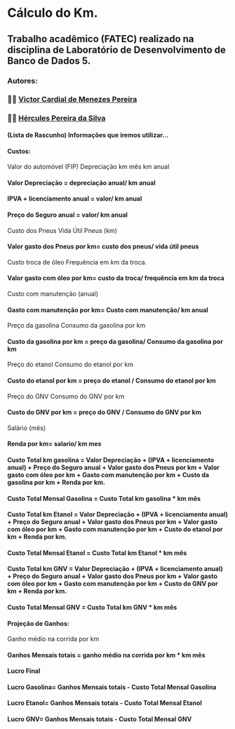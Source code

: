 # Cálculo do Km.
## Trabalho acadêmico (FATEC) realizado na disciplina de Laboratório de Desenvolvimento de Banco de Dados 5.
### Autores:
### 👨‍💻 [Victor Cardial de Menezes Pereira](https://www.linkedin.com/in/victor-cardial-de-menezes-pereira-67491018a/)
### 👨‍💻 [Hércules Pereira da Silva](https://www.linkedin.com/in/hercules-pereira/)

#### (Lista de Rascunho) Informações que iremos utilizar...
#### Custos:

Valor do automóvel (FIP)
Depreciação
km mês
km anual
#### Valor Depreciação = depreciação anual/ km anual

#### IPVA + licenciamento anual = valor/ km anual
#### Preço do Seguro anual = valor/ km anual

Custo dos Pneus
Vida Útil Pneus (km)
#### Valor gasto dos Pneus por km= custo dos pneus/ vida útil pneus

Custo troca de óleo
Frequência em km da troca.
#### Valor gasto com óleo por km= custo da troca/ frequência em km da troca

Custo com manutenção (anual)
#### Gasto com manutenção por km= Custo com manutenção/ km anual

Preço da gasolina
Consumo da gasolina por km
#### Custo da gasolina por km = preço da gasolina/ Consumo da gasolina por km

Preço do etanol
Consumo do etanol por km
#### Custo do etanol por km = preço do etanol / Consumo do etanol por km

Preço do GNV
Consumo do GNV por km
#### Custo do GNV por km = preço do GNV / Consumo do GNV por km

Salário (mês)
#### Renda por km= salario/ km mes


#### Custo Total km gasolina = Valor Depreciação + (IPVA + licenciamento anual) + Preço do Seguro anual + Valor gasto dos Pneus por km + Valor gasto com óleo por km + Gasto com manutenção por km + Custo da gasolina por km + Renda por km.

#### Custo Total Mensal Gasolina = Custo Total km gasolina * km mês


#### Custo Total km Etanol = Valor Depreciação + (IPVA + licenciamento anual) + Preço do Seguro anual + Valor gasto dos Pneus por km + Valor gasto com óleo por km + Gasto com manutenção por km + Custo do etanol por km + Renda por km.

#### Custo Total Mensal Etanol = Custo Total km Etanol * km mês


#### Custo Total km GNV = Valor Depreciação + (IPVA + licenciamento anual) + Preço do Seguro anual + Valor gasto dos Pneus por km + Valor gasto com óleo por km + Gasto com manutenção por km + Custo do GNV por km + Renda por km.

#### Custo Total Mensal GNV = Custo Total km GNV * km mês


#### Projeção de Ganhos:

Ganho médio na corrida por km
#### Ganhos Mensais totais = ganho médio na corrida por km * km mês

#### Lucro Final

#### Lucro Gasolina= Ganhos Mensais totais - Custo Total Mensal Gasolina
#### Lucro Etanol= Ganhos Mensais totais - Custo Total Mensal Etanol
#### Lucro GNV= Ganhos Mensais totais - Custo Total Mensal GNV
